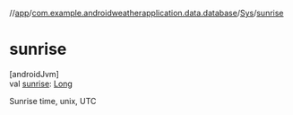 //[app](../../../index.md)/[com.example.androidweatherapplication.data.database](../index.md)/[Sys](index.md)/[sunrise](sunrise.md)

# sunrise

[androidJvm]\
val [sunrise](sunrise.md): [Long](https://kotlinlang.org/api/latest/jvm/stdlib/kotlin/-long/index.html)

Sunrise time, unix, UTC

